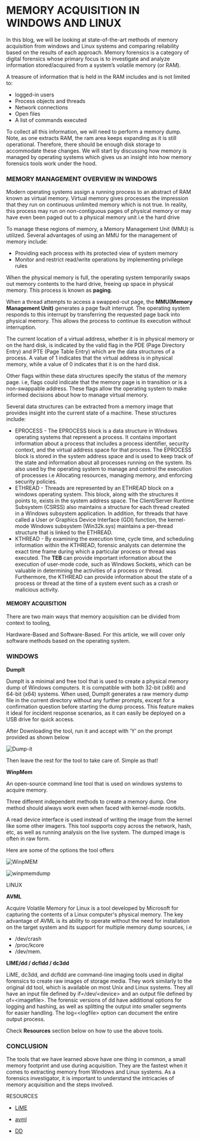 # MEMORY ACQUISITION IN WINDOWS AND LINUX

In this blog, we will be looking at state-of-the-art methods of memory acquisition from windows and Linux systems and comparing reliability based on the results of each approach. Memory forensics is a category of digital forensics whose primary focus is to investigate and analyze information stored/acquired from a system’s volatile memory (or RAM). 

A treasure of information that is held in the RAM includes and is not limited to:


* logged-in users
* Process objects and threads
* Network connections
* Open files
* A list of commands executed

To collect all this information, we will need to perform a memory dump. Note, as one extracts RAM, the ram area keeps expanding as it is still operational. Therefore, there should be enough disk storage to accommodate these changes. We will start by discussing how memory is managed by operating systems which gives us an insight into how memory forensics tools work under the hood.


### MEMORY MANAGEMENT OVERVIEW IN WINDOWS

Modern operating systems assign a running process to an abstract of RAM known as virtual memory. Virtual memory gives processes the impression that they run on continuous unlimited memory which is not true. In reality, this process may run on non-contiguous pages of physical memory or may have even been paged out to a physical memory unit i.e the hard drive

To manage these regions of memory, a Memory Management Unit (MMU) is utilized. Several advantages of using an MMU for the management of memory include:

* Providing each process with its protected view of system memory
* Monitor and restrict read/write operations by implementing privilege rules

When the physical memory is full, the operating system temporarily swaps out memory contents to the hard drive, freeing up space in physical memory. This process is known as **paging**.

When a thread attempts to access a swapped-out page, the  **MMU(Memory Management Unit)**  generates a page fault interrupt. The operating system responds to this interrupt by transferring the requested page back into physical memory. This allows the process to continue its execution without interruption.

The current location of a virtual address, whether it is in physical memory or on the hard disk, is indicated by the valid flag in the PDE (Page Directory Entry) and PTE (Page Table Entry) which are the data structures of a process. A value of 1 indicates that the virtual address is in physical memory, while a value of 0 indicates that it is on the hard disk.

Other flags within these data structures specify the status of the memory page. i.e, flags could indicate that the memory page is in transition or is a non-swappable address. These flags allow the operating system to make informed decisions about how to manage virtual memory.

Several data structures can be extracted from a memory image that provides insight into the current state of a machine. These structures include:


* EPROCESS - The EPROCESS block is a data structure in Windows operating systems that represent a process. It contains important information about a process that includes a process identifier, security context, and the virtual address space for that process. The EPROCESS block is stored in the system address space and is used to keep track of the state and information about all processes running on the system. Its also used by the operating system to manage and control the execution of processes i.e Allocating resources, managing memory, and enforcing security policies.
* ETHREAD - Threads are represented by an ETHREAD block on a windows operating system. This block, along with the structures it points to, exists in the system address space. The Client/Server Runtime Subsystem (CSRSS) also maintains a structure for each thread created in a Windows subsystem application. In addition, for threads that have called a User or Graphics Device Interface (GDI) function, the kernel-mode Windows subsystem (Win32k.sys) maintains a per-thread structure that is linked to the ETHREAD.
* KTHREAD - By examining the execution time, cycle time, and scheduling information within the KTHREAD, forensic analysts can determine the exact time frame during which a particular process or thread was executed. The **TEB** can provide important information about the execution of user-mode code, such as Windows Sockets, which can be valuable in determining the activities of a process or thread. Furthermore, the KTHREAD can provide information about the state of a process or thread at the time of a system event such as a crash or malicious activity.


#### MEMORY ACQUISITION

There are two main ways that memory acquisition can be divided from context to tooling, 

Hardware-Based and Software-Based. For this article, we will cover only software methods based on the operating system.

### WINDOWS

**DumpIt**

DumpIt is a minimal and free tool that is used to create a physical memory dump of Windows computers. It is compatible with both 32-bit (x86) and 64-bit (x64) systems. When used, DumpIt generates a raw memory dump file in the current directory without any further prompts, except for a confirmation question before starting the dump process. This feature makes it ideal for incident response scenarios, as it can easily be deployed on a USB drive for quick access.

After Downloading the tool, run it and accept with ‘Y’ on the prompt provided as shown below

![Dump-it](images/image1.png "image_tooltip")


Then leave the rest for the tool to take care of. Simple as that!

**WinpMem**

An open-source command line tool that is used on windows systems to acquire memory. 

Three different independent methods to create a memory dump. One method should always work even when faced with kernel-mode rootkits.

A read device interface is used instead of writing the image from the kernel like some other imagers. This tool supports copy across the network, hash, etc, as well as running analysis on the live system. The dumped image is often in raw form.

Here are some of the options the tool offers


![WinpMEM](images/image2.png "image_tooltip")


![winpmemdump](images/image3.png "image_tooltip")


LINUX

**AVML** 

Acquire Volatile Memory for Linux is a tool developed by Microsoft for capturing the contents of a Linux computer's physical memory. The key advantage of AVML is its ability to operate without the need for installation on the target system and its support for multiple memory dump sources, i.e


* /dev/crash 
* /proc/kcore
* /dev/mem.

**LIME/dd / dcfldd / dc3dd**

LiME, dc3dd, and dcfldd are command-line imaging tools used in digital forensics to create raw images of storage media. They work similarly to the original dd tool, which is available on most Unix and Linux systems. They all have an input file defined by if=/dev/&lt;device> and an output file defined by of=&lt;imagefile>. The forensic versions of dd have additional options for logging and hashing, as well as splitting the output into smaller segments for easier handling. The log=&lt;logfile> option can document the entire output process.

Check **Resources** section below on how to use the above tools.


### CONCLUSION

The tools that we have learned above have one thing in common, a small memory footprint and use during acquisition. They are the fastest when it comes to extracting memory from Windows and Linux systems. As a forensics investigator, it is important to understand the intricacies of memory acquisition and the steps involved.

RESOURCES

* [LiME](https://github.com/504ensicsLabs/LiME)

* [avml](https://github.com/microsoft/avml)

* [DD](https://hub.packtpub.com/extracting-data-physically-dd/)
